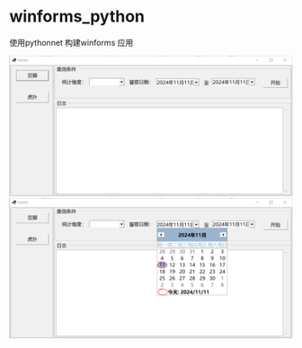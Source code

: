 # winforms_python
使用pythonnet 构建winforms 应用

![替代文本](img/Snipaste_2024-11-11_22-57-42.png "图1")
![替代文本](img\Snipaste_2024-11-11_22-58-27.png "图2")

